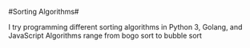 #Sorting Algorithms#

I try programming different sorting algorithms in Python 3, Golang, and JavaScript Algorithms range from bogo sort to bubble sort